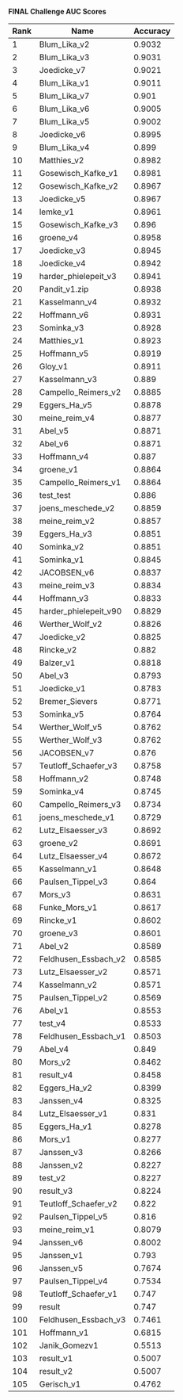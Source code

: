 **FINAL Challenge AUC Scores**


|Rank|Name|Accuracy|
|----|-----|---|
|1|Blum_Lika_v2|0.9032| 
|2|Blum_Lika_v3|0.9031| 
|3|Joedicke_v7|0.9021| 
|4|Blum_Lika_v1|0.9011| 
|5|Blum_Lika_v7|0.901| 
|6|Blum_Lika_v6|0.9005| 
|7|Blum_Lika_v5|0.9002| 
|8|Joedicke_v6|0.8995| 
|9|Blum_Lika_v4|0.899| 
|10|Matthies_v2|0.8982| 
|11|Gosewisch_Kafke_v1|0.8981| 
|12|Gosewisch_Kafke_v2|0.8967| 
|13|Joedicke_v5|0.8967| 
|14|lemke_v1|0.8961| 
|15|Gosewisch_Kafke_v3|0.896| 
|16|groene_v4|0.8958| 
|17|Joedicke_v3|0.8945| 
|18|Joedicke_v4|0.8942| 
|19|harder_phielepeit_v3|0.8941| 
|20|Pandit_v1.zip|0.8938| 
|21|Kasselmann_v4|0.8932| 
|22|Hoffmann_v6|0.8931| 
|23|Sominka_v3|0.8928| 
|24|Matthies_v1|0.8923| 
|25|Hoffmann_v5|0.8919| 
|26|Gloy_v1|0.8911| 
|27|Kasselmann_v3|0.889| 
|28|Campello_Reimers_v2|0.8885| 
|29|Eggers_Ha_v5|0.8878| 
|30|meine_reim_v4|0.8877| 
|31|Abel_v5|0.8871| 
|32|Abel_v6|0.8871| 
|33|Hoffmann_v4|0.887| 
|34|groene_v1|0.8864| 
|35|Campello_Reimers_v1|0.8864| 
|36|test_test|0.886| 
|37|joens_meschede_v2|0.8859| 
|38|meine_reim_v2|0.8857| 
|39|Eggers_Ha_v3|0.8851| 
|40|Sominka_v2|0.8851| 
|41|Sominka_v1|0.8845| 
|42|JACOBSEN_v6|0.8837| 
|43|meine_reim_v3|0.8834| 
|44|Hoffmann_v3|0.8833| 
|45|harder_phielepeit_v90|0.8829| 
|46|Werther_Wolf_v2|0.8826| 
|47|Joedicke_v2|0.8825| 
|48|Rincke_v2|0.882| 
|49|Balzer_v1|0.8818| 
|50|Abel_v3|0.8793| 
|51|Joedicke_v1|0.8783| 
|52|Bremer_Sievers|0.8771| 
|53|Sominka_v5|0.8764| 
|54|Werther_Wolf_v5|0.8762| 
|55|Werther_Wolf_v3|0.8762| 
|56|JACOBSEN_v7|0.876| 
|57|Teutloff_Schaefer_v3|0.8758| 
|58|Hoffmann_v2|0.8748| 
|59|Sominka_v4|0.8745| 
|60|Campello_Reimers_v3|0.8734| 
|61|joens_meschede_v1|0.8729| 
|62|Lutz_Elsaesser_v3|0.8692| 
|63|groene_v2|0.8691| 
|64|Lutz_Elsaesser_v4|0.8672| 
|65|Kasselmann_v1|0.8648| 
|66|Paulsen_Tippel_v3|0.864| 
|67|Mors_v3|0.8631| 
|68|Funke_Mors_v1|0.8617| 
|69|Rincke_v1|0.8602| 
|70|groene_v3|0.8601| 
|71|Abel_v2|0.8589| 
|72|Feldhusen_Essbach_v2|0.8585| 
|73|Lutz_Elsaesser_v2|0.8571| 
|74|Kasselmann_v2|0.8571| 
|75|Paulsen_Tippel_v2|0.8569| 
|76|Abel_v1|0.8553| 
|77|test_v4|0.8533| 
|78|Feldhusen_Essbach_v1|0.8503| 
|79|Abel_v4|0.849| 
|80|Mors_v2|0.8462| 
|81|result_v4|0.8458| 
|82|Eggers_Ha_v2|0.8399| 
|83|Janssen_v4|0.8325| 
|84|Lutz_Elsaesser_v1|0.831| 
|85|Eggers_Ha_v1|0.8278| 
|86|Mors_v1|0.8277| 
|87|Janssen_v3|0.8266| 
|88|Janssen_v2|0.8227| 
|89|test_v2|0.8227| 
|90|result_v3|0.8224| 
|91|Teutloff_Schaefer_v2|0.822| 
|92|Paulsen_Tippel_v5|0.816| 
|93|meine_reim_v1|0.8079| 
|94|Janssen_v6|0.8002| 
|95|Janssen_v1|0.793| 
|96|Janssen_v5|0.7674| 
|97|Paulsen_Tippel_v4|0.7534| 
|98|Teutloff_Schaefer_v1|0.747| 
|99|result|0.747| 
|100|Feldhusen_Essbach_v3|0.7461| 
|101|Hoffmann_v1|0.6815| 
|102|Janik_Gomezv1|0.5513| 
|103|result_v1|0.5007| 
|104|result_v2|0.5007| 
|105|Gerisch_v1|0.4762| 
